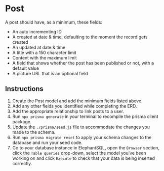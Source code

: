 # Post

A post should have, as a minimum, these fields:
- An auto incrementing ID
- A created at date & time, defaulting to the moment the record gets created
- An updated at date & time
- A title with a 150 character limit
- Content with the maximum limit
- A field that shows whether the post has been published or not, with a default value
- A picture URL that is an optional field

## Instructions

1. Create the Post model and add the minimum fields listed above.
2. Add any other fields you identified while completing the ERD.
3. Add the appropriate relationship to link posts to a user.
4. Run `npx prisma generate` in your terminal to recompile the prisma client package.
5. Update the `./prisma/seed.js` file to accommodate the changes you made to the schema.
6. Run `npx prisma migrate reset` to apply your schema changes to the database and run your seed code.
7. Go to your database instance in ElephantSQL, open the `Browser` section, click the `Table queries` drop-down, select the model you've been working on and click `Execute` to check that your data is being inserted correctly.